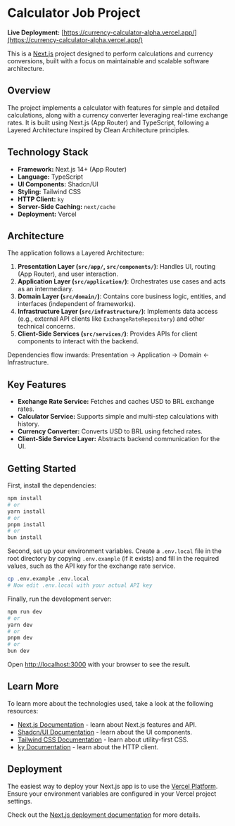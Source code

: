 # Calculator Job Project

**Live Deployment:** [https://currency-calculator-alpha.vercel.app/](https://currency-calculator-alpha.vercel.app/)

This is a [Next.js](https://nextjs.org) project designed to perform calculations and currency conversions, built with a focus on maintainable and scalable software architecture.

## Overview

The project implements a calculator with features for simple and detailed calculations, along with a currency converter leveraging real-time exchange rates. It is built using Next.js (App Router) and TypeScript, following a Layered Architecture inspired by Clean Architecture principles.

## Technology Stack

*   **Framework:** Next.js 14+ (App Router)
*   **Language:** TypeScript
*   **UI Components:** Shadcn/UI
*   **Styling:** Tailwind CSS
*   **HTTP Client:** `ky`
*   **Server-Side Caching:** `next/cache`
*   **Deployment:** Vercel

## Architecture

The application follows a Layered Architecture:

1.  **Presentation Layer (`src/app/`, `src/components/`)**: Handles UI, routing (App Router), and user interaction.
2.  **Application Layer (`src/application/`)**: Orchestrates use cases and acts as an intermediary.
3.  **Domain Layer (`src/domain/`)**: Contains core business logic, entities, and interfaces (independent of frameworks).
4.  **Infrastructure Layer (`src/infrastructure/`)**: Implements data access (e.g., external API clients like `ExchangeRateRepository`) and other technical concerns.
5.  **Client-Side Services (`src/services/`)**: Provides APIs for client components to interact with the backend.

Dependencies flow inwards: Presentation -> Application -> Domain <- Infrastructure.

## Key Features

*   **Exchange Rate Service:** Fetches and caches USD to BRL exchange rates.
*   **Calculator Service:** Supports simple and multi-step calculations with history.
*   **Currency Converter:** Converts USD to BRL using fetched rates.
*   **Client-Side Service Layer:** Abstracts backend communication for the UI.

## Getting Started

First, install the dependencies:

```bash
npm install
# or
yarn install
# or
pnpm install
# or
bun install
```

Second, set up your environment variables. Create a `.env.local` file in the root directory by copying `.env.example` (if it exists) and fill in the required values, such as the API key for the exchange rate service.

```bash
cp .env.example .env.local
# Now edit .env.local with your actual API key
```

Finally, run the development server:

```bash
npm run dev
# or
yarn dev
# or
pnpm dev
# or
bun dev
```

Open [http://localhost:3000](http://localhost:3000) with your browser to see the result.

## Learn More

To learn more about the technologies used, take a look at the following resources:

*   [Next.js Documentation](https://nextjs.org/docs) - learn about Next.js features and API.
*   [Shadcn/UI Documentation](https://ui.shadcn.com/docs) - learn about the UI components.
*   [Tailwind CSS Documentation](https://tailwindcss.com/docs) - learn about utility-first CSS.
*   [ky Documentation](https://github.com/sindresorhus/ky) - learn about the HTTP client.

## Deployment

The easiest way to deploy your Next.js app is to use the [Vercel Platform](https://vercel.com/new?utm_medium=default-template&filter=next.js&utm_source=create-next-app&utm_campaign=create-next-app-readme). Ensure your environment variables are configured in your Vercel project settings.

Check out the [Next.js deployment documentation](https://nextjs.org/docs/app/building-your-application/deploying) for more details.
